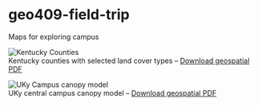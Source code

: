 # geo409-field-trip
Maps for exploring campus

![Kentucky Counties](Ky-landcover.jpg)   
Kentucky counties with selected land cover types – [Download geospatial PDF](Ky-landcover.pdf)

![UKy Campus canopy model](campus-canopy-model.jpg)   
UKy central campus canopy model – [Download geospatial PDF](campus-canopy-model.pdf)
